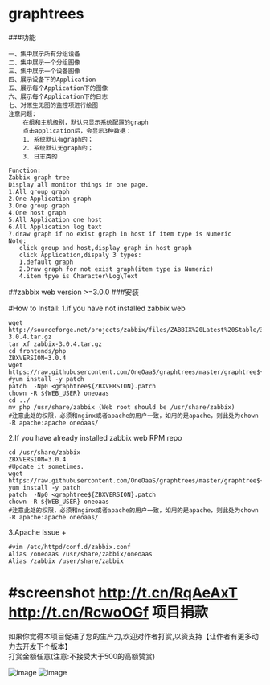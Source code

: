 # graphtrees
###功能
```
一、集中展示所有分组设备
二、集中展示一个分组图像
三、集中展示一个设备图像
四、展示设备下的Application
五、展示每个Application下的图像
六、展示每个Application下的日志
七、对原生无图的监控项进行绘图
注意问题:
    在组和主机级别，默认只显示系统配置的graph
    点击application后，会显示3种数据：
    1. 系统默认有graph的；
    2. 系统默认无graph的；
    3. 日志类的
```


```
Function:
Zabbix graph tree  
Display all monitor things in one page.
1.All group graph 
2.One Application graph 
3.One group graph
4.One host graph
5.All Application one host
6.All Application log text 
7.draw graph if no exist graph in host if item type is Numeric 
Note:
   click group and host,display graph in host graph
   click Application,dispaly 3 types:
   1.default graph
   2.Draw graph for not exist graph(item type is Numeric)
   4.item tpye is Character\Log\Text
```
##zabbix web version  >=3.0.0
###安装

#How to Install:
1.if you have not installed zabbix web
```
wget http://sourceforge.net/projects/zabbix/files/ZABBIX%20Latest%20Stable/3.0.4/zabbix-3.0.4.tar.gz
tar xf zabbix-3.0.4.tar.gz
cd frontends/php
ZBXVERSION=3.0.4
wget https://raw.githubusercontent.com/OneOaaS/graphtrees/master/graphtree${ZBXVERSION}.patch
#yum install -y patch
patch  -Np0 <graphtree${ZBXVERSION}.patch
chown -R ${WEB_USER} oneoaas
cd ../
mv php /usr/share/zabbix (Web root should be /usr/share/zabbix)
#注意此处的权限，必须和nginx或者apache的用户一致，如用的是apache，则此处为chown -R apache:apache oneoaas/
```

2.If you have already installed zabbix web RPM repo
```
cd /usr/share/zabbix
ZBXVERSION=3.0.4
#Update it sometimes.
wget https://raw.githubusercontent.com/OneOaaS/graphtrees/master/graphtree${ZBXVERSION}.patch
yum install -y patch
patch  -Np0 <graphtree${ZBXVERSION}.patch
chown -R ${WEB_USER} oneoaas
#注意此处的权限，必须和nginx或者apache的用户一致，如用的是apache，则此处为chown -R apache:apache oneoaas/
```

3.Apache Issue		 +
```		
#vim /etc/httpd/conf.d/zabbix.conf		
Alias /oneoaas /usr/share/zabbix/oneoaas		
Alias /zabbix /user/share/zabbix		
```

#screenshot
http://t.cn/RqAeAxT 
http://t.cn/RcwoOGf 
项目捐款
==================================
如果你觉得本项目促进了您的生产力,欢迎对作者打赏,以资支持【让作者有更多动力去开发下个版本】  
打赏金额任意(注意:不接受大于500的高额赞赏)  

![image](https://github.com/OneOaaS/graphtrees/blob/master/image/wx.jpg) ![image](https://github.com/OneOaaS/graphtrees/blob/master/image/zfb.jpg)

